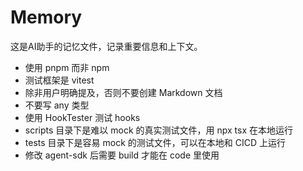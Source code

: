 # Memory

这是AI助手的记忆文件，记录重要信息和上下文。

- 使用 pnpm 而非 npm
- 测试框架是 vitest
- 除非用户明确提及，否则不要创建 Markdown 文档
- 不要写 any 类型
- 使用 HookTester 测试 hooks
- scripts 目录下是难以 mock 的真实测试文件，用 npx tsx 在本地运行
- tests 目录下是容易 mock 的测试文件，可以在本地和 CICD 上运行
- 修改 agent-sdk 后需要 build 才能在 code 里使用
